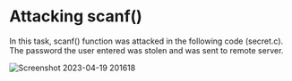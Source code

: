 # Attacking scanf() 
In this task, scanf() function was attacked in the following code (secret.c). The password the user entered was stolen and was sent to remote server.

![Screenshot 2023-04-19 201618](https://user-images.githubusercontent.com/117903915/233154218-ce5aa90e-1d88-499c-a618-52455d181430.png)
